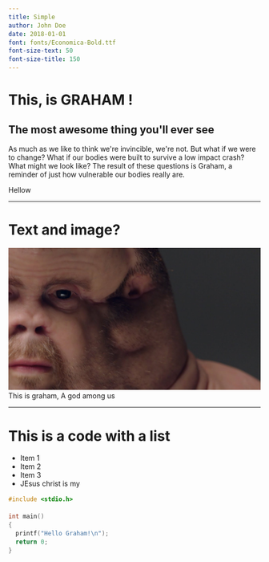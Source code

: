 ```yaml
---
title: Simple
author: John Doe
date: 2018-01-01
font: fonts/Economica-Bold.ttf
font-size-text: 50
font-size-title: 150
---
```


# This, is GRAHAM !
## The most awesome thing you'll ever see
As much as we like to think we're invincible, we're not. But what if we were to change? What if our bodies were built to survive a low impact crash? What might we look like? The result of these questions is Graham, a reminder of just how vulnerable our bodies really are.

Hellow

---
# Text and image?
![This is graham](examples/assets/graham1.jpg)
This is graham, A god among us

---
# This is a code with a list

- Item 1 
- Item 2
- Item 3
- JEsus christ is my

```c
#include <stdio.h>

int main()
{
  printf("Hello Graham!\n"); 
  return 0;
}
```

